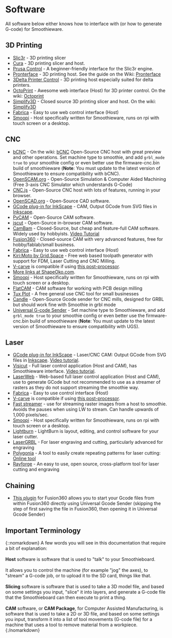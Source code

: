 # Software

All software below either knows how to interface with (or how to generate G-code) for Smoothieware.

## 3D Printing

- [Slic3r](http://slic3r.org/) - 3D printing slicer
- [Cura](https://ultimaker.com/en/products/software) - 3D printing slicer and host.
- [Prusa Control](http://prusacontrol.org/) - A beginner-friendly interface for the Slic3r engine.
- [Pronterface](http://www.pronterface.com/) - 3D printing host. See the guide on the Wiki: [Pronterface](pronterface)
- [3Delta Printer Control](https://github.com/minad/3delta) - 3D printing host especially suited for delta printers.
- [OctoPrint](http://octoprint.org/) - Awesome web interface (Host) for 3D printer control. On the wiki: [Octoprint](octoprint)
- [Simplify3D](https://www.simplify3d.com/) - Closed source 3D printing slicer and host. On the wiki: [Simplify3D](simplify3d)
- [Fabrica](http://arthurwolf.github.io/fabrica/) - Easy to use web control interface (Host)
- [Smoopi](https://github.com/wolfmanjm/kivy-smoothie-host) - Host specifically written for Smoothieware, runs on rpi with touch screen or a desktop.

## CNC

- [bCNC](https://github.com/vlachoudis/bCNC/wiki) - On the wiki: [bCNC](bcnc) Open-Source CNC host with great preview and other operations. Set machine type to smoothie, and add `grbl_mode true` to your smoothie config or even better use the firmware-cnc.bin build of smoothieware (**Note**: You must update to the latest version of Smoothieware to ensure compatibility with bCNC).
- [OpenSCAM.org](http://openscam.org/) - Open-Source Simulation & Computer Aided Machining (Free 3-axis CNC Simulator which understands G-Code)
- [CNC.js](https://github.com/cncjs/cncjs) - Open-Source CNC host with lots of features, running in your browser.
- [OpenSCAD.org](http://openscad.org/) - Open-Source CAD software.
- [GCode plug-in for InkScape](http://www.cnc-club.ru/forum/viewtopic.php?t=35) - CAM, Output GCode from SVG files in [Inkscape](http://inkscape.org/).
- [PyCAM](http://pycam.sourceforge.net/) - Open-Source CAM software.
- [jscut](http://jscut.org) - Open-Source in-browser CAM software.
- [CamBam](http://www.cambam.info/) - Closed-Source, but cheap and feature-full CAM software. Widely used by hobbyists. [Video Tutorial](https://youtu.be/rV8zeE9s7xs)
- [Fusion360](http://www.autodesk.com/products/fusion-360/overview) - Closed-source CAM with very advanced features, free for hobby/fablab/small business.
- [Fabrica](http://arthurwolf.github.io/fabrica/) - Easy to use web control interface (Host)
- [Kiri:Moto by Grid.Space](https://grid.space/kiri) - Free web based toolpath generator with support for FDM, Laser Cutting and CNC Milling.
- [V-carve](https://jtechphotonics.com/?p=3851) is compatible if using [this post-processor](https://jtechphotonics.com/?p=3851).
- [More links at ShapeOko.com](http://www.shapeoko.com/wiki/index.php/Software).
- [Smoopi](https://github.com/wolfmanjm/kivy-smoothie-host) - Host specifically written for Smoothieware, runs on rpi with touch screen or a desktop.
- [FlatCAM](http://flatcam.org/) - CAM software for working with PCB design milling
- [Tux Plot](http://www.securetech-ns.ca/Help/Tux-Plotv4.5.pdf) - A free general use CNC tool for small businesses
- [Candle](https://github.com/Denvi/Candle) - Open-Source Gcode sender for CNC mills, designed for GRBL but should work fine with Smoothie in grbl mode
- [Universal G-code Sender](https://github.com/winder/Universal-G-Code-Sender/) - Set machine type to Smoothieware, and add `grbl_mode true` to your smoothie config or even better use the firmware-cnc.bin build of smoothieware (**Note**: You must update to the latest version of Smoothieware to ensure compatibility with UGS).

## Laser

- [GCode plug-in for InkScape](http://www.cnc-club.ru/forum/viewtopic.php?t=35) - Laser/CNC CAM: Output GCode from SVG files in [Inkscape](http://inkscape.org/). [Video tutorial](https://www.youtube.com/watch?v=xw8h0c5Vdw8).
- [Visicut](http://hci.rwth-aachen.de/visicut) - Full laser control application (Host and CAM), has Smoothieware interface. [Video tutorial](https://www.youtube.com/watch?v=lbTTPkDEhOg&feature=autoshare).
- [LaserWeb](https://github.com/LaserWeb/LaserWeb3/wiki) - Web-based full laser control application (Host and CAM), use to generate GCode but not recommended to use as a streamer of rasters as they do not support streaming the smoothie way.
- [Fabrica](http://arthurwolf.github.io/fabrica/) - Easy to use control interface (Host)
- [V-carve](https://jtechphotonics.com/?p=3851) is compatible if using [this post-processor](https://jtechphotonics.com/?p=3851).
- [Fast streamer](https://github.com/Smoothieware/Smoothieware/blob/edge/fast-stream.py) - use for streaming raster images from a host to smoothie. Avoids the pauses when using LW to stream. Can handle upwards of 1,000 pixels/sec.
- [Smoopi](https://github.com/wolfmanjm/kivy-smoothie-host) - Host specifically written for Smoothieware, runs on rpi with touch screen or a desktop.
- [Lightburn](https://lightburnsoftware.com/) - LightBurn is layout, editing, and control software for your laser cutter.
- [LaserGRBL](http://lasergrbl.com/en/) - For laser engraving and cutting, particularly advanced for engraving
- [Polygonia](https://hackaday.io/page/5969-polygonia-symmetrical-pattern-designer-for-laser-cutting-and-3d-printing) - A tool to easily create repeating patterns for laser cutting: [Online tool](https://polygonia.design/)
- [Rayforge](https://github.com/barebaric/rayforge) - An easy to use, open source, cross-platform tool for laser cutting and engraving

## Chaining

- [This plugin](https://github.com/tapnair/UGS_Fusion) for Fusion360 allows you to start your Gcode files from within Fusion360 directly using Universal Gcode Sender (skipping the step of first saving the file in Fusion360, then opening it in Universal Gcode Sender)

## Important Terminology

{::nomarkdown}
<sl-alert variant="neutral" open>
  <sl-icon slot="icon" name="info-circle"></sl-icon>
  A few words you will see in this documentation that require a bit of explanation:
  <br><br>
  <strong>Host</strong> software is software that is used to "talk" to your Smoothieboard.
  <br><br>
  It allows you to control the machine (for example "jog" the axes), to "stream" a G-code job, or to upload it to the SD card, things like that.
  <br><br>
  <strong>Slicing</strong> software is software that is used to take a 3D model file, and based on some settings you input, "slice" it into layers, and generate a G-code file that the Smoothieboard can then execute to print a thing.
  <br><br>
  <strong>CAM</strong> software, or <strong>CAM Package</strong>, for Computer Assisted Manufacturing, is software that is used to take a 2D or 3D file, and based on some settings you input, transform it into a list of tool movements (G-code file) for a machine that uses a tool to remove material from a workpiece.
</sl-alert>
{:/nomarkdown}
